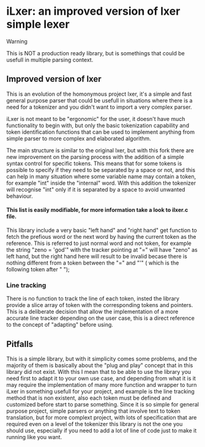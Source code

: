 # iLxer: an improved version of lxer simple lexer 


> [!WARNING]  
> This is NOT a production ready library, but is somethings that could be usefull in multiple parsing context. 


## Improved version of lxer 

This is an evolution of the homonymous project lxer, it's a simple and fast general purpose parser that could be 
usefull in situations where there is a need for a tokenizer and you didn't want to import a very complex parser.

iLxer is not meant to be "ergonomic" for the user, it doesn't have much functionality to begin with, but only the 
basic tokenization capability and token identification functions that can be used to implement anything from 
simple parser to more complex and elaborated algorithm.

The main structure is similar to the original lxer, but with this fork there are new improvement on the parsing 
process with the addition of a simple syntax control for specific tokens. This means that for some tokens is possible 
to specify if they need to be separated by a space or not, and this can help in many situation where some variable 
name may contain a token, for example "int" inside the "internal" word. With this addition the tokenizer will recognise 
"int" only if it is separated by a space to avoid unwanted behaviour.

#### This list is easily modifiable, for more information take a look to ilxer.c file. 


This library include a very basic "left hand" and "right hand" get function to fetch the prefious word or the next word 
by having the current token as the reference. This is referred to just normal word and not token, for example the string 
"zeno = 'god'" with the tracker pointing at "=" will have "zeno" as left hand, but the right hand here will result to 
be invalid becase there is nothing different from a token between the "=" and "'" ( which is the following token after " ");


### Line tracking 

There is no function to track the line of each token, insted the library provide a slice array of token with the corresponding 
tokens and pointers. This is a deliberate decision that allow the implementation of a more accurate line tracker depending 
on the user case, this is a direct reference to the concept of "adapting" before using. 


## Pitfalls 

This is a simple library, but with it simplicity comes some problems, and the majority of them is basically about the "plug and play"
concept that in this library did not exist. 
With this I mean that to be able to use the library you need first to adapt it to your own use case, and depending from what it is it 
may require the implementation of many more function and wrapper to turn iLxer in something usefull for your project, and example is 
the line tracking method that is non existent, also each token must be defined and customized before start to parse something. 
Since it is so simple for general purpose project, simple parsers or anything that involve text to token translation, but for more 
complext project, with lots of specification that are required even on a level of the tokenizer this library is not the one you should 
use, especially if you need to add a lot of line of code just to make it running like you want. 





